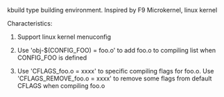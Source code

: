 kbuild type building environment. Inspired by F9 Microkernel, linux kernel

Characteristics:
  1. Support linux kernel menuconfig

  2. Use 'obj-$(CONFIG\_FOO) = foo.o' to add foo.o to compiling list  when
     CONFIG\_FOO is defined

  3. Use 'CFLAGS\_foo.o = xxxx' to specific compiling flags for foo.o.
     Use 'CFLAGS\_REMOVE\_foo.o = xxxx' to remove some flags from default CFLAGS
     when compiling foo.o

